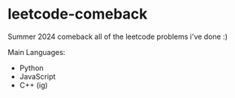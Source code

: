 # leetcode-comeback
Summer 2024 comeback
all of the leetcode problems i've done :)

Main Languages:
- Python
- JavaScript
- C++ (ig)

